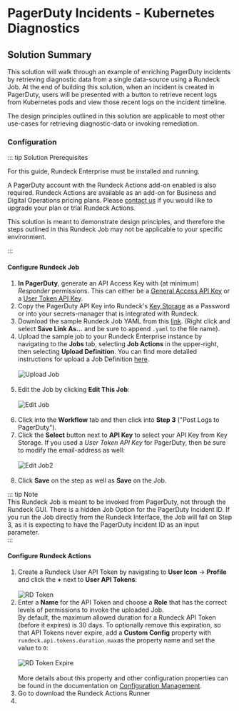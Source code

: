 # PagerDuty Incidents - Kubernetes Diagnostics

## Solution Summary
This solution will walk through an example of enriching PagerDuty incidents by retrieving diagnostic data from a single data-source using a Rundeck Job.
At the end of building this solution, when an incident is created in PagerDuty, users will be presented with a button to retrieve recent logs from Kubernetes pods and view those recent logs on the incident timeline.

The design principles outlined in this solution are applicable to most other use-cases for retrieving diagnostic-data or invoking remediation.

### Configuration

::: tip Solution Prerequisites

For this guide, Rundeck Enterprise must be installed and running.

A PagerDuty account with the Rundeck Actions add-on enabled is also required.
Rundeck Actions are available as an add-on for Business and Digital Operations pricing plans. Please [contact us](https://www.pagerduty.com/contact-us/rundeck-actions-long/) if you would like to upgrade your plan or trial Rundeck Actions. 

This solution is meant to demonstrate design principles, and therefore the steps outlined in this Rundeck Job may not be applicable to your specific environment.

:::

#### Configure Rundeck Job
1. **In PagerDuty**, generate an API Access Key with (at minimum) _Responder_ permissions. 
This can either be a [General Access API Key](https://support.pagerduty.com/docs/api-access-keys#section-generate-a-general-access-rest-api-key)
or a [User Token API Key](https://support.pagerduty.com/docs/api-access-keys#section-generate-a-user-token-rest-api-key).
2. Copy the PagerDuty API Key into Rundeck's [Key Storage](/manual/system-configs.html#key-storage) as a Password or into your secrets-manager that is integrated with Rundeck.
3. Download the sample Rundeck Job YAML from this [link](https://raw.githubusercontent.com/jsboak/rundeck_sandbox_scm/master/33ef389a-d45c-42d1-af56-3360ff0dade5.yaml?token=GHSAT0AAAAAABQRZMTKT4CBTPXLMNWR2FSIYQENPQA). (Right click and select **Save Link As...** and be sure to append `.yaml` to the file name).                                                                                                                             
4. Upload the sample job to your Rundeck Enterprise instance by navigating to the **Jobs** tab, selecting **Job Actions** in the upper-right, then selecting **Upload Definition**. 
You can find more detailed instructions for upload a Job Definition [here](/manual/creating-jobs.html#importing-job-definitions).
<br><br>![Upload Job](@assets/img/solutions-pd-diag-k8s-upload-job.png)<br><br>
5. Edit the Job by clicking **Edit This Job**:
<br><br>![Edit Job](@assets/img/solutions-pd-diag-k8s-edit-job.png)<br><br>
6. Click into the **Workflow** tab and then click into **Step 3** ("Post Logs to PagerDuty").
7. Click the **Select** button next to **API Key** to select your API Key from Key Storage. If you used a _User Token API Key_ for PagerDuty, then be sure to modify the email-address as well:
<br><br>![Edit Job2](@assets/img/solutions-pd-diag-k8s-step-3.png)<br><br>
8. Click **Save** on the step as well as **Save** on the Job.

::: tip Note                                                                                                                                                                                                                
This Rundeck Job is meant to be invoked from PagerDuty, not through the Rundeck GUI. There is a hidden Job Option for the PagerDuty Incident ID. If you run the Job directly from the Rundeck Interface, the Job will fail on Step 3, as it is expecting to have the PagerDuty incident ID as an input parameter.                                                                                                                                                                                                                                              
:::                                                                                                                                                                                                                                           

#### Configure Rundeck Actions 
1. Create a Rundeck User API Token by navigating to **User Icon** -> **Profile** and click the **+** next to **User API Tokens**:
<br><br>![RD Token](@assets/img/solutions-pd-diag-k8s-rd-token.png)
2. Enter a **Name** for the API Token and choose a **Role** that has the correct levels of permissions to invoke the uploaded Job.                                                                                                                                                                                                       
By default, the maximum allowed duration for a Rundeck API Token (before it expires) is 30 days. 
To optionally remove this expiration, so that API Tokens never expire, add a **Custom Config** property with `rundeck.api.tokens.duration.max`as the property name and set the value to `0`:
<br><br>![RD Token Expire](@assets/img/solutions-pd-diag-k8s-token-expiration.png)<br><br>
More details about this property and other configuration properties can be found in the documentation on [Configuration Management](/manual/configuration-mgmt/configmgmt.html#configuration-management-enterprise).
3. Go to download the Rundeck Actions Runner
4. 





